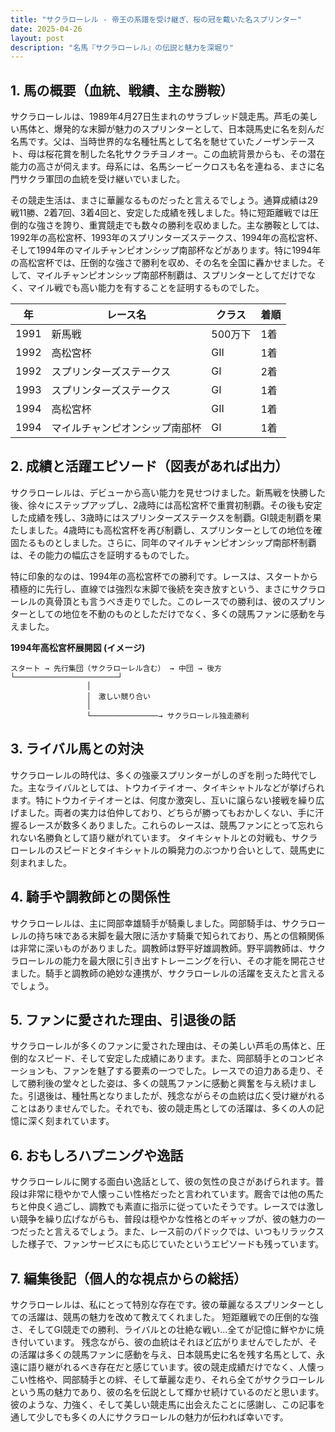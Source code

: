 ```yaml
---
title: "サクラローレル - 帝王の系譜を受け継ぎ、桜の冠を戴いた名スプリンター"
date: 2025-04-26
layout: post
description: "名馬『サクラローレル』の伝説と魅力を深堀り"
---
```


## 1. 馬の概要（血統、戦績、主な勝鞍）

サクラローレルは、1989年4月27日生まれのサラブレッド競走馬。芦毛の美しい馬体と、爆発的な末脚が魅力のスプリンターとして、日本競馬史に名を刻んだ名馬です。父は、当時世界的な名種牡馬として名を馳せていたノーザンテースト、母は桜花賞を制した名牝サクラチヨノオー。この血統背景からも、その潜在能力の高さが伺えます。母系には、名馬シービークロスも名を連ねる、まさに名門サクラ軍団の血統を受け継いでいました。

その競走生活は、まさに華麗なるものだったと言えるでしょう。通算成績は29戦11勝、2着7回、3着4回と、安定した成績を残しました。特に短距離戦では圧倒的な強さを誇り、重賞競走でも数々の勝利を収めました。主な勝鞍としては、1992年の高松宮杯、1993年のスプリンターズステークス、1994年の高松宮杯、そして1994年のマイルチャンピオンシップ南部杯などがあります。特に1994年の高松宮杯では、圧倒的な強さで勝利を収め、その名を全国に轟かせました。そして、マイルチャンピオンシップ南部杯制覇は、スプリンターとしてだけでなく、マイル戦でも高い能力を有することを証明するものでした。

| 年 | レース名 | クラス | 着順 |
|---|---|---|---|
| 1991 | 新馬戦 | 500万下 | 1着 |
| 1992 | 高松宮杯 | GII | 1着 |
| 1992 | スプリンターズステークス | GI | 2着 |
| 1993 | スプリンターズステークス | GI | 1着 |
| 1994 | 高松宮杯 | GII | 1着 |
| 1994 | マイルチャンピオンシップ南部杯 | GI | 1着 |


## 2. 成績と活躍エピソード（図表があれば出力）

サクラローレルは、デビューから高い能力を見せつけました。新馬戦を快勝した後、徐々にステップアップし、2歳時には高松宮杯で重賞初制覇。その後も安定した成績を残し、3歳時にはスプリンターズステークスを制覇。GI競走制覇を果たしました。4歳時にも高松宮杯を再び制覇し、スプリンターとしての地位を確固たるものとしました。さらに、同年のマイルチャンピオンシップ南部杯制覇は、その能力の幅広さを証明するものでした。

特に印象的なのは、1994年の高松宮杯での勝利です。レースは、スタートから積極的に先行し、直線では強烈な末脚で後続を突き放すという、まさにサクラローレルの真骨頂とも言うべき走りでした。このレースでの勝利は、彼のスプリンターとしての地位を不動のものとしただけでなく、多くの競馬ファンに感動を与えました。

**1994年高松宮杯展開図 (イメージ)**

```
スタート → 先行集団（サクラローレル含む） → 中団 → 後方
└───────────────────────┘
                 │
                 │　激しい競り合い
                 │
                 └───────────────→ サクラローレル独走勝利
```

## 3. ライバル馬との対決

サクラローレルの時代は、多くの強豪スプリンターがしのぎを削った時代でした。主なライバルとしては、トウカイテイオー、タイキシャトルなどが挙げられます。特にトウカイテイオーとは、何度か激突し、互いに譲らない接戦を繰り広げました。両者の実力は伯仲しており、どちらが勝ってもおかしくない、手に汗握るレースが数多くありました。これらのレースは、競馬ファンにとって忘れられない名勝負として語り継がれています。  タイキシャトルとの対戦も、サクラローレルのスピードとタイキシャトルの瞬発力のぶつかり合いとして、競馬史に刻まれました。


## 4. 騎手や調教師との関係性

サクラローレルは、主に岡部幸雄騎手が騎乗しました。岡部騎手は、サクラローレルの持ち味である末脚を最大限に活かす騎乗で知られており、馬との信頼関係は非常に深いものがありました。調教師は野平好雄調教師。野平調教師は、サクラローレルの能力を最大限に引き出すトレーニングを行い、その才能を開花させました。騎手と調教師の絶妙な連携が、サクラローレルの活躍を支えたと言えるでしょう。


## 5. ファンに愛された理由、引退後の話

サクラローレルが多くのファンに愛された理由は、その美しい芦毛の馬体と、圧倒的なスピード、そして安定した成績にあります。また、岡部騎手とのコンビネーションも、ファンを魅了する要素の一つでした。レースでの迫力ある走り、そして勝利後の堂々とした姿は、多くの競馬ファンに感動と興奮を与え続けました。引退後は、種牡馬となりましたが、残念ながらその血統は広く受け継がれることはありませんでした。それでも、彼の競走馬としての活躍は、多くの人の記憶に深く刻まれています。


## 6. おもしろハプニングや逸話

サクラローレルに関する面白い逸話として、彼の気性の良さがあげられます。普段は非常に穏やかで人懐っこい性格だったと言われています。厩舎では他の馬たちと仲良く過ごし、調教でも素直に指示に従っていたそうです。レースでは激しい競争を繰り広げながらも、普段は穏やかな性格とのギャップが、彼の魅力の一つだったと言えるでしょう。また、レース前のパドックでは、いつもリラックスした様子で、ファンサービスにも応じていたというエピソードも残っています。


## 7. 編集後記（個人的な視点からの総括）

サクラローレルは、私にとって特別な存在です。彼の華麗なるスプリンターとしての活躍は、競馬の魅力を改めて教えてくれました。  短距離戦での圧倒的な強さ、そしてGI競走での勝利、ライバルとの壮絶な戦い…全てが記憶に鮮やかに焼き付いています。  残念ながら、彼の血統はそれほど広がりませんでしたが、その活躍は多くの競馬ファンに感動を与え、日本競馬史に名を残す名馬として、永遠に語り継がれるべき存在だと感じています。彼の競走成績だけでなく、人懐っこい性格や、岡部騎手との絆、そして華麗な走り、それら全てがサクラローレルという馬の魅力であり、彼の名を伝説として輝かせ続けているのだと思います。  彼のような、力強く、そして美しい競走馬に出会えたことに感謝し、この記事を通して少しでも多くの人にサクラローレルの魅力が伝われば幸いです。
